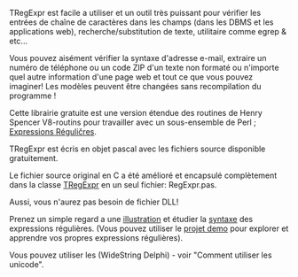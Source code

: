 TRegExpr est facile а utiliser et un outil très puissant pour vérifier
les entrées de chaîne de caractères dans les champs (dans les DBMS et
les applications web), recherche/substitution de texte, utilitaire comme
egrep & etc...

Vous pouvez aisément vérifier la syntaxe d'adresse e-mail, extraire un
numéro de téléphone ou un code ZIP d'un texte non formaté ou n'importe
quel autre information d'une page web et tout ce que vous pouvez
imaginer! Les modèles peuvent être changées sans recompilation du
programme !

Cette librairie gratuite est une version étendue des routines de Henry
Spencer V8-routins pour travailler avec un sous-ensemble de Perl ;
[Expressions Réguličres](regular_expressions.html).

TRegExpr est écris en objet pascal avec les fichiers source disponible
gratuitement.

Le fichier source original en C a été amélioré et encapsulé complètement
dans la classe [TRegExpr](tregexpr.html) en un seul fichier:
RegExpr.pas.

Aussi, vous n'aurez pas besoin de fichier DLL!

Prenez un simple regard а une [illustration](demos.html) et étudier la
[syntaxe](regular_expressions.html) des expressions régulières. (Vous pouvez
utiliser le [projet demo](#tregexpr_testrexp.html) pour explorer et
apprendre vos propres expressions régulières).

Vous pouvez utiliser les (WideString Delphi) - voir "Comment utiliser
les unicode".
